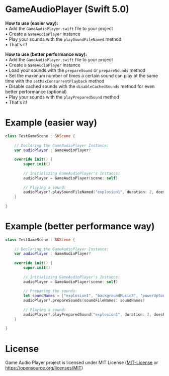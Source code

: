 # GameAudioPlayer (Swift 5.0)

**How to use (easier way):** <br/>
• Add the `GameAudioPlayer.swift` file to your project <br/>
• Create a `GameAudioPlayer` instance <br/>
• Play your sounds with the `playSoundFileNamed` method <br/>
• That's it! <br/>

**How to use (better performance way):** <br />
• Add the `GameAudioPlayer.swift` file to your project <br/>
• Create a `GameAudioPlayer` instance <br />
• Load your sounds with the `prepareSound` or `prepareSounds` method <br />
• Set the maximum number of times a certain sound can play at the same time with the `setMaxConrurrentPlayback` method <br />
• Disable cached sounds with the `disableCachedSounds` method for even better performance (optional) <br />
• Play your sounds with the `playPreparedSound` method <br />
• That's it! <br />

# Example (easier way)
```swift
class TestGameScene : SKScene {
    
    // Declaring the GameAudioPlayer Instance:
    var audioPlayer : GameAudioPlayer?
    
    override init() {
        super.init()
        
        // Initializing GameAudioPlayer's Instance:
        audioPlayer = GameAudioPlayer(scene: self)
        
        // Playing a sound:
        audioPlayer?.playSoundFileNamed("explosion1", duration: 2, doesLoop: false)     
    }
    
}
```

# Example (better performance way)
```swift
class TestGameScene : SKScene {
    
    // Declaring the GameAudioPlayer Instance:
    var audioPlayer : GameAudioPlayer?
    
    override init() {
        super.init()
        
        // Initializing GameAudioPlayer's Instance:
        audioPlayer = GameAudioPlayer(scene: self)
        
        // Preparing the sounds:
        let soundNames = ["explosion1", "backgroundMusic3", "powerUpSound"]
        audioPlayer?.prepareSounds(soundFileNames: soundNames)
        
        // Playing a sound:
        audioPlayer?.playPreparedSound("explosion1", duration: 2, doesLoop: false)        
    }
    
}
```
# License
Game Audio Player project is licensed under MIT License ([MIT-License](MIT-License) or https://opensource.org/licenses/MIT)
